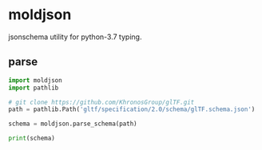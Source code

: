 # moldjson
jsonschema utility for python-3.7 typing.

## parse

```py
import moldjson
import pathlib

# git clone https://github.com/KhronosGroup/glTF.git
path = pathlib.Path('gltf/specification/2.0/schema/glTF.schema.json')

schema = moldjson.parse_schema(path)

print(schema)
```
